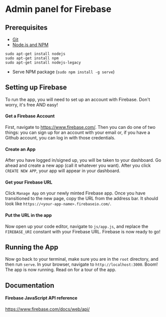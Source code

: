 Admin panel for Firebase
========================


Prerequisites
-------------
- [Git](http://git-scm.com/book/en/v2/Getting-Started-Installing-Git)
- [Node.js and NPM](https://nodejs.org/)
```
sudo apt-get install nodejs
sudo apt-get install npm
sudo apt-get install nodejs-legacy
```
- Serve NPM package (`sudo npm install -g serve`)

Setting up Firebase
-------------------
To run the app, you will need to set up an account with Firebase. Don't worry, it's free AND easy!

#### Get a Firebase Account
First, navigate to https://www.firebase.com/. Then you can do one of two things: you can sign up for an account with your email or, if you have a Github account, you can log in with those credentials.

#### Create an App
After you have logged in/signed  up, you will be taken to your dashboard. Go ahead and create a new app (call it whatever you want). After you click `CREATE NEW APP`, your app will appear in your dashboard.

#### Get your Firebase URL
Click `Manage App` on your newly minted Firebase app. Once you have transitioned to the new page, copy the URL from the address bar. It should look like `https://<your-app-name>.firebaseio.com/`.

#### Put the URL in the app
Now open up your code editor, navigate to `js/app.js`, and replace the `FIREBASE_URI` constant with your Firebase URL. Firebase is now ready to go!

Running the App
---------------
Now go back to your terminal, make sure you are in the `root` directory, and then run `serve`. In your browser, navigate to `http://localhost:3000`. Boom! The app is now running. Read on for a tour of the app.

Documentation
-----------

#### Firebase JavaScript API reference
https://www.firebase.com/docs/web/api/
